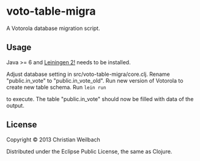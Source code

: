 # voto-table-migra

A Votorola database migration script.

## Usage

Java >= 6 and [Leiningen 2!](http://leiningen.org/) needs to be installed.

Adjust database setting in src/voto-table-migra/core.clj.
Rename "public.in_vote" to "public.in_vote_old".
Run new version of Votorola to create new table schema.
Run `lein run`

to execute. The table "public.in_vote" should now be filled with data of the output.

## License

Copyright © 2013 Christian Weilbach

Distributed under the Eclipse Public License, the same as Clojure.
